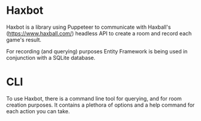 # Haxbot

Haxbot is a library using Puppeteer to communicate with Haxball's (https://www.haxball.com/) headless API to create a room and record each game's result.

For recording (and querying) purposes Entity Framework is being used in conjunction with a SQLite database.


# CLI

To use Haxbot, there is a command line tool for querying, and for room creation purposes.
It contains a plethora of options and a help command for each action you can take.
